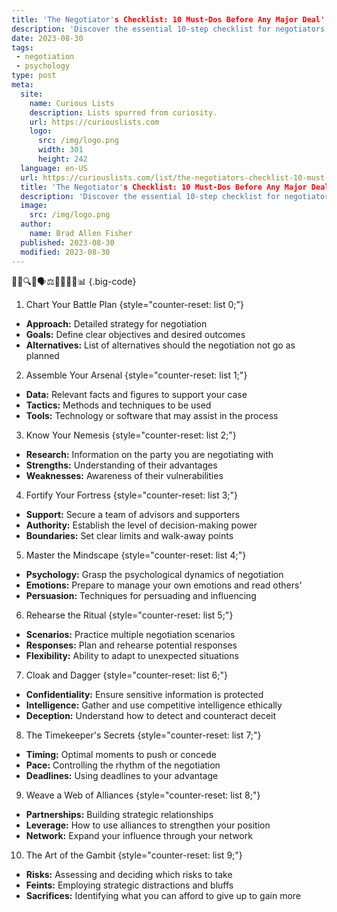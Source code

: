```yaml
---
title: 'The Negotiator's Checklist: 10 Must-Dos Before Any Major Deal'
description: 'Discover the essential 10-step checklist for negotiators to ensure success in major deals. A valuable resource for curious minds in the art of negotiation.'
date: 2023-08-30
tags:
 - negotiation
 - psychology
type: post
meta:
  site:
    name: Curious Lists
    description: Lists spurred from curiosity.
    url: https://curiouslists.com
    logo:
      src: /img/logo.png
      width: 301
      height: 242
  language: en-US
  url: https://curiouslists.com/list/the-negotiators-checklist-10-must-dos-before-any-major-deal
  title: 'The Negotiator's Checklist: 10 Must-Dos Before Any Major Deal'
  description: 'Discover the essential 10-step checklist for negotiators to ensure success in major deals. A valuable resource for curious minds in the art of negotiation.'
  image:
    src: /img/logo.png
  author:
    name: Brad Allen Fisher
  published: 2023-08-30
  modified: 2023-08-30
---
```



🤝📝🔍💼🗣️⚖️🕵️‍♀️🤔💡📊 {.big-code}

1. Chart Your Battle Plan {style="counter-reset: list 0;"}
  - **Approach:** Detailed strategy for negotiation
  - **Goals:** Define clear objectives and desired outcomes
  - **Alternatives:** List of alternatives should the negotiation not go as planned

2. Assemble Your Arsenal {style="counter-reset: list 1;"}
  - **Data:** Relevant facts and figures to support your case
  - **Tactics:** Methods and techniques to be used
  - **Tools:** Technology or software that may assist in the process

3. Know Your Nemesis {style="counter-reset: list 2;"}
  - **Research:** Information on the party you are negotiating with
  - **Strengths:** Understanding of their advantages
  - **Weaknesses:** Awareness of their vulnerabilities

4. Fortify Your Fortress {style="counter-reset: list 3;"}
  - **Support:** Secure a team of advisors and supporters
  - **Authority:** Establish the level of decision-making power
  - **Boundaries:** Set clear limits and walk-away points

5. Master the Mindscape {style="counter-reset: list 4;"}
  - **Psychology:** Grasp the psychological dynamics of negotiation
  - **Emotions:** Prepare to manage your own emotions and read others'
  - **Persuasion:** Techniques for persuading and influencing

6. Rehearse the Ritual {style="counter-reset: list 5;"}
  - **Scenarios:** Practice multiple negotiation scenarios
  - **Responses:** Plan and rehearse potential responses
  - **Flexibility:** Ability to adapt to unexpected situations

7. Cloak and Dagger {style="counter-reset: list 6;"}
  - **Confidentiality:** Ensure sensitive information is protected
  - **Intelligence:** Gather and use competitive intelligence ethically
  - **Deception:** Understand how to detect and counteract deceit

8. The Timekeeper's Secrets {style="counter-reset: list 7;"}
  - **Timing:** Optimal moments to push or concede
  - **Pace:** Controlling the rhythm of the negotiation
  - **Deadlines:** Using deadlines to your advantage

9. Weave a Web of Alliances {style="counter-reset: list 8;"}
  - **Partnerships:** Building strategic relationships
  - **Leverage:** How to use alliances to strengthen your position
  - **Network:** Expand your influence through your network

10. The Art of the Gambit {style="counter-reset: list 9;"}
  - **Risks:** Assessing and deciding which risks to take
  - **Feints:** Employing strategic distractions and bluffs
  - **Sacrifices:** Identifying what you can afford to give up to gain more